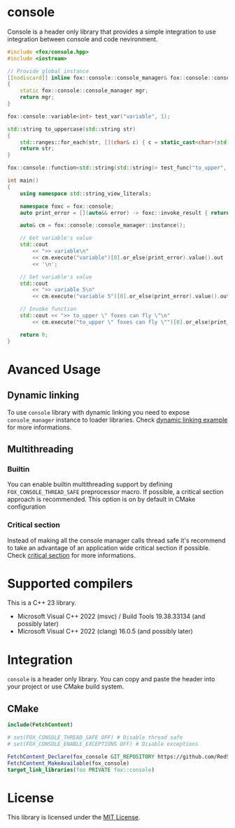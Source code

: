 # console
Console is a header only library that provides a simple integration to use integration between console and code nevironment.

```cpp
#include <fox/console.hpp>
#include <iostream>

// Provide global instance
[[nodiscard]] inline fox::console::console_manager& fox::console::console_manager::instance()
{
	static fox::console::console_manager mgr;
	return mgr;
}

fox::console::variable<int> test_var("variable", 1);

std::string to_uppercase(std::string str)
{
	std::ranges::for_each(str, [](char& c) { c = static_cast<char>(std::toupper(c)); });
	return str;
}

fox::console::function<std::string(std::string)> test_func("to_upper", to_uppercase);

int main()
{
	using namespace std::string_view_literals;

	namespace foxc = fox::console;
	auto print_error = [](auto&& error) -> foxc::invoke_result { return foxc::invoke_output{ "Error: " + error.message() }; };

	auto& cm = fox::console::console_manager::instance();

	// Get variable's value
	std::cout
		<< ">> variable\n"
		<< cm.execute("variable")[0].or_else(print_error).value().out
		<< '\n';

	// Set variable's value
	std::cout
		<< ">> variable 5\n"
		<< cm.execute("variable 5")[0].or_else(print_error).value().out << '\n';

	// Invoke function
	std::cout << ">> to_upper \" foxes can fly \"\n" 
		<< cm.execute("to_upper \" foxes can fly \"")[0].or_else(print_error).value().out << '\n';

	return 0;
}
```

# Avanced Usage

## Dynamic linking

To use `console` library with dynamic linking you need to expose `console_manager` instance to loader libraries. Check [dynamic linking example](/sample) for more informations. 

## Multithreading

### Builtin

You can enable builtin multithreading support by defining `FOX_CONSOLE_THREAD_SAFE` preprocessor macro. If possible, a critical section approach is recommended. This option is on by default in CMake configuration

### Critical section

Instead of making all the console manager calls thread safe it's recommend to take an advantage of an application wide critical section if possible. Check [critical section](/sample) for more informations.

# Supported compilers

This is a C++ 23 library.

- Microsoft Visual C++ 2022 (msvc) / Build Tools 19.38.33134 (and possibly later)
- Microsoft Visual C++ 2022 (clang) 16.0.5 (and possibly later)

# Integration

`console` is a header only library. You can copy and paste the header into your project or use CMake build system.

## CMake
```cmake
include(FetchContent)

# set(FOX_CONSOLE_THREAD_SAFE OFF) # Disable thread safe
# set(FOX_CONSOLE_ENABLE_EXCEPTIONS OFF) # Disable exceptions

FetchContent_Declare(fox_console GIT_REPOSITORY https://github.com/RedSkittleFox/console.git)
FetchContent_MakeAvailable(fox_console)
target_link_libraries(foo PRIVATE fox::console)
```

# License
This library is licensed under the [MIT License](LICENSE).